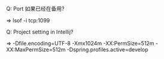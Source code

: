 Q: Port 如果已经在备用?

=> lsof -i tcp:1099

Q: Project setting in Intellij?

=> -Dfile.encoding=UTF-8 -Xmx1024m -XX:PermSize=512m -XX:MaxPermSize=512m -Dspring.profiles.active=develop
